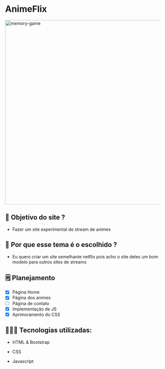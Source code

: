# AnimeFlix

<img src="https://i.imgur.com/pHvGbMk.gif" alt="memory-game" width="600"/>

## 💭 Objetivo do site ?
 
 * Fazer um site experimental de stream de animes

## 🧐 Por que esse tema é o escolhido ? 
 
 * Eu quero criar um site semelhante netflix pois acho o site deles um bom modelo para outros sites de streams
 
## 🗒️ Planejamento

- [x] Página Home
- [x] Página dos animes
- [ ] Página de contato
- [x] Implementação de JS
- [x] Aprimoramento do CSS

## 👨🏻‍💻 Tecnologias utilizadas: 

* HTML & Bootstrap

* CSS 

* Javascript
